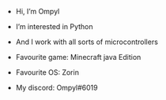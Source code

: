 - Hi, I’m Ompyl

- I’m interested in Python
- And I work with all sorts of microcontrollers
- Favourite game: Minecraft java Edition
- Favourite OS: Zorin 
- My discord: Ompyl#6019
